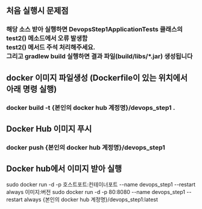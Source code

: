 ## 처음 실행시 문제점 
### 해당 소스 받아 실행하면 DevopsStep1ApplicationTests 클래스의 test2() 메소드에서 오류 발생함<br/>test2() 메서드 주석 처리해주세요.<br/>그리고 gradlew build 실행하면 결과 파일(build/libs/*.jar) 생성됩니다 

## docker 이미지 파일생성 (Dockerfile이 있는 위치에서 아래 명령 실행) 
### docker build -t {본인의 docker hub 계정명}/devops_step1 .

##  Docker Hub 이미지 푸시
### docker push {본인의 docker hub 계정명}/devops_step1


## Docker hub에서 이미지 받아 실행 
 sudo docker run -d -p 호스트포트:컨테이너포트 --name devops_step1 --restart always 이미지:버전
 sudo docker run -d -p 80:8080 --name devops_step1 --restart always {본인의 docker hub 계정명}/devops_step1:latest

